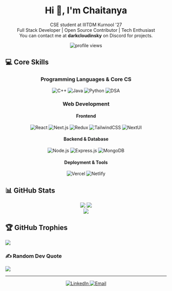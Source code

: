 <h1 align="center">Hi 👋, I'm Chaitanya</h1>
<p align="center">
CSE student at IIITDM Kurnool '27<br>
Full Stack Developer | Open Source Contributor | Tech Enthusiast<br>
You can contact me at <b>darkcloudinsky</b> on Discord for projects.
</p>

<p align="center">
  <img src="https://komarev.com/ghpvc/?username=ChaitanyaJx&label=Profile%20views&color=0e75b6&style=flat" alt="profile views" />
</p>

## 💻 Core Skills

<div align="center">

### Programming Languages & Core CS
![C++](https://img.shields.io/badge/C++-1a1b27?style=for-the-badge&logo=cplusplus&logoColor=00599C)
![Java](https://img.shields.io/badge/Java-1a1b27?style=for-the-badge&logo=java&logoColor=ED8B00)
![Python](https://img.shields.io/badge/Python-1a1b27?style=for-the-badge&logo=python&logoColor=3776AB)
![DSA](https://img.shields.io/badge/DSA-1a1b27?style=for-the-badge&logo=thealgorithms&logoColor=white)

### Web Development
#### Frontend
![React](https://img.shields.io/badge/React-1a1b27?style=for-the-badge&logo=react&logoColor=61DAFB)
![Next.js](https://img.shields.io/badge/Next.js-1a1b27?style=for-the-badge&logo=next.js&logoColor=white)
![Redux](https://img.shields.io/badge/Redux-1a1b27?style=for-the-badge&logo=redux&logoColor=764ABC)
![TailwindCSS](https://img.shields.io/badge/Tailwind-1a1b27?style=for-the-badge&logo=tailwind-css&logoColor=38B2AC)
![NextUI](https://img.shields.io/badge/NextUI-1a1b27?style=for-the-badge&logo=next.js&logoColor=white)

#### Backend & Database
![Node.js](https://img.shields.io/badge/Node.js-1a1b27?style=for-the-badge&logo=node.js&logoColor=43853D)
![Express.js](https://img.shields.io/badge/Express.js-1a1b27?style=for-the-badge&logo=express&logoColor=white)
![MongoDB](https://img.shields.io/badge/MongoDB-1a1b27?style=for-the-badge&logo=mongodb&logoColor=4EA94B)

#### Deployment & Tools
![Vercel](https://img.shields.io/badge/Vercel-1a1b27?style=for-the-badge&logo=vercel&logoColor=white)
![Netlify](https://img.shields.io/badge/Netlify-1a1b27?style=for-the-badge&logo=netlify&logoColor=00C7B7)

</div>

## 📊 GitHub Stats

<div align="center">
  
![](https://github-readme-stats.vercel.app/api?username=ChaitanyaJx&theme=github_dark&hide_border=true&include_all_commits=true&count_private=true)
![](https://github-readme-streak-stats.herokuapp.com/?user=ChaitanyaJx&theme=github_dark&hide_border=true)<br/>
![](https://github-readme-stats.vercel.app/api/top-langs/?username=ChaitanyaJx&theme=github_dark&hide_border=true&include_all_commits=true&count_private=true&layout=compact)

</div>

## 🏆 GitHub Trophies
![](https://github-profile-trophy.vercel.app/?username=ChaitanyaJx&theme=darkhub&no-frame=true&no-bg=false&margin-w=4)

### ✍️ Random Dev Quote
![](https://quotes-github-readme.vercel.app/api?type=horizontal&theme=dark)

---

<p align="center">
  <a href="https://www.linkedin.com/in/chaitanya-jambhulkar-895991229/">
    <img src="https://img.shields.io/badge/LinkedIn-1a1b27?style=for-the-badge&logo=linkedin&logoColor=0077B5" alt="LinkedIn"/>
  </a>
  <a href="mailto:chaitanyajambhulkar768@gmail.com">
    <img src="https://img.shields.io/badge/Email-1a1b27?style=for-the-badge&logo=gmail&logoColor=D14836" alt="Email"/>
  </a>
</p>
